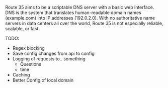 Route 35 aims to be a scriptable DNS server with a basic web interface. DNS is the system that translates human-readable domain names (example.com) into IP addresses (192.0.2.0). With no authoritative name servers in data centers all over the world, Route 35 is not especially reliable, scalable, or fast.


TODO:

* Regex blocking
* Save config changes from api to config
* Logging of requests to.. something
    * Questions
    * time
* Caching
* Better Config of local domain
